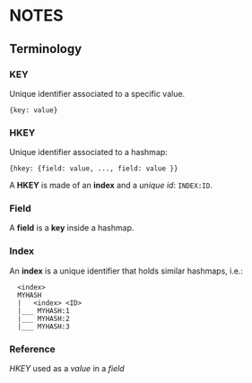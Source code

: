 # NOTES

## Terminology

### KEY

Unique identifier associated to a specific value.

`{key: value}`

### HKEY

Unique identifier associated to a hashmap:

`{hkey: {field: value, ..., field: value }}`

A **HKEY** is made of an **index** and a *unique id*: `INDEX:ID`.

### Field

A **field** is a **key** inside a hashmap.

### Index

An **index** is a unique identifier that holds similar hashmaps, i.e.:

```
  <index>
  MYHASH
  |   <index> <ID>    
  |___ MYHASH:1
  |___ MYHASH:2
  |___ MYHASH:3
```

### Reference

*HKEY* used as a *value* in a *field*

